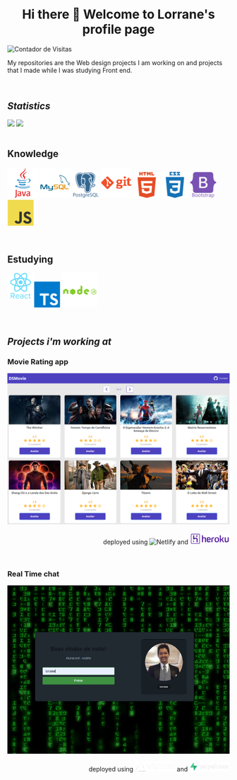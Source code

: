  <h1 align="center"> Hi there 👋 Welcome to Lorrane's profile page </h1>
 
 ![Contador de Visitas](https://komarev.com/ghpvc/?username=lorrane&label=Profile%20views&color=0e75b6&style=flat)
 
My repositories are the Web design projects I am working on and projects that I made while I was studying Front end.

<br>

## *Statistics*

<img width="500px" src="https://github-readme-stats.vercel.app/api?username=lorrane&show_icons=true&theme=dark"/>
<img width="500px"  src="https://github-readme-stats.vercel.app/api/top-langs/?username=lorrane&layout=compact&langs_count=6&theme=dark" />

<br>



<br>

## Knowledge
<p style="inline-block">
 <img src="https://raw.githubusercontent.com/devicons/devicon/master/icons/java/java-original-wordmark.svg" alt="java" width="70" /> 
 <img src="https://raw.githubusercontent.com/devicons/devicon/master/icons/mysql/mysql-original-wordmark.svg" alt="mysql"  height="70"/>
 <img src="https://raw.githubusercontent.com/devicons/devicon/master/icons/postgresql/postgresql-plain-wordmark.svg" alt="postgresql" width="60" height="60"/>
 <img src="https://raw.githubusercontent.com/devicons/devicon/master/icons/git/git-plain-wordmark.svg" alt="git"  height="70"/>
 <img src="https://raw.githubusercontent.com/devicons/devicon/master/icons/html5/html5-plain-wordmark.svg" alt="html5" width="60" height="60"/> 
 <img src="https://raw.githubusercontent.com/devicons/devicon/master/icons/css3/css3-plain-wordmark.svg" alt="css3" width="60" height="60"/> 
 <img src="https://raw.githubusercontent.com/devicons/devicon/master/icons/bootstrap/bootstrap-plain-wordmark.svg" alt="bootstrap" width="60" height="60"/>
 <img src="https://raw.githubusercontent.com/devicons/devicon/master/icons/javascript/javascript-original.svg" alt="javascript" width="60" height="60"/>
</p>
<br>

## Estudying
<p>
 <img align="left" src="https://raw.githubusercontent.com/devicons/devicon/master/icons/react/react-original-wordmark.svg" alt="react" width="60" height="60"/> 
 <img src="https://raw.githubusercontent.com/devicons/devicon/master/icons/typescript/typescript-original.svg" alt="typescript" width="60" height="60"/>
 <img src="https://raw.githubusercontent.com/devicons/devicon/master/icons/nodejs/nodejs-plain-wordmark.svg" alt="nodejs" height="80"/>
</p>

<br>

## *Projects i'm working at*


### Movie Rating app 
[![Image](https://github.com/Lorrane/Lorrane/blob/main/DsMovieImage.PNG "Lorranecord")](https://lorrane-dsmovie.netlify.app)
<p align="right">
deployed using <img src="https://www.netlify.com/v3/img/components/full-logo-dark.png" alt="Netlify" width="91" height="25"/> and <img src="https://github.com/Lorrane/Lorrane/blob/main/heroku-logo.png" alt="Heroku" width="90" />
</p>

<br>

### Real Time chat
[![Image](https://github.com/Lorrane/Lorrane/blob/main/LorranecordImage.PNG "Lorranecord")](https://lorranecord-matrix.vercel.app)
<p align="right">
deployed using <img src="https://github.com/Lorrane/Lorrane/blob/main/Vercel-logo-removebg-preview.png" alt="Vercel" width="91"/> and <img src="https://github.com/Lorrane/Lorrane/blob/main/supabase-logo.png" alt="Supabase" width="91"/>


<!--
**Lorrane/Lorrane** is a ✨ _special_ ✨ repository because its `README.md` (this file) appears on your GitHub profile.

Here are some ideas to get you started:

- 🔭 I’m currently working on ...
- 🌱 I’m currently learning ...
- 👯 I’m looking to collaborate on ...
- 🤔 I’m looking for help with ...
- 💬 Ask me about ...
- 📫 How to reach me: ...
- 😄 Pronouns: ...
- ⚡ Fun fact: ...
-->
